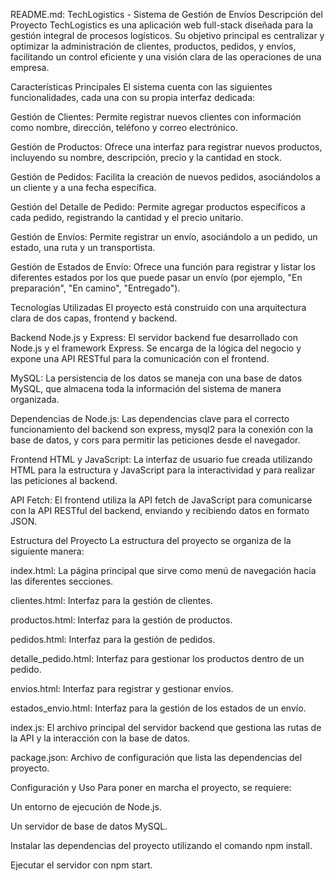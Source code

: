 README.md: TechLogistics - Sistema de Gestión de Envíos
Descripción del Proyecto
TechLogistics es una aplicación web full-stack diseñada para la gestión integral de procesos logísticos. Su objetivo principal es centralizar y optimizar la administración de clientes, productos, pedidos, y envíos, facilitando un control eficiente y una visión clara de las operaciones de una empresa.

Características Principales
El sistema cuenta con las siguientes funcionalidades, cada una con su propia interfaz dedicada:

Gestión de Clientes: Permite registrar nuevos clientes con información como nombre, dirección, teléfono y correo electrónico.

Gestión de Productos: Ofrece una interfaz para registrar nuevos productos, incluyendo su nombre, descripción, precio y la cantidad en stock.

Gestión de Pedidos: Facilita la creación de nuevos pedidos, asociándolos a un cliente y a una fecha específica.

Gestión del Detalle de Pedido: Permite agregar productos específicos a cada pedido, registrando la cantidad y el precio unitario.

Gestión de Envíos: Permite registrar un envío, asociándolo a un pedido, un estado, una ruta y un transportista.

Gestión de Estados de Envío: Ofrece una función para registrar y listar los diferentes estados por los que puede pasar un envío (por ejemplo, "En preparación", "En camino", "Entregado").

Tecnologías Utilizadas
El proyecto está construido con una arquitectura clara de dos capas, frontend y backend.

Backend
Node.js y Express: El servidor backend fue desarrollado con Node.js y el framework Express. Se encarga de la lógica del negocio y expone una API RESTful para la comunicación con el frontend.

MySQL: La persistencia de los datos se maneja con una base de datos MySQL, que almacena toda la información del sistema de manera organizada.

Dependencias de Node.js: Las dependencias clave para el correcto funcionamiento del backend son express, mysql2 para la conexión con la base de datos, y cors para permitir las peticiones desde el navegador.

Frontend
HTML y JavaScript: La interfaz de usuario fue creada utilizando HTML para la estructura y JavaScript para la interactividad y para realizar las peticiones al backend.

API Fetch: El frontend utiliza la API fetch de JavaScript para comunicarse con la API RESTful del backend, enviando y recibiendo datos en formato JSON.

Estructura del Proyecto
La estructura del proyecto se organiza de la siguiente manera:

index.html: La página principal que sirve como menú de navegación hacia las diferentes secciones.

clientes.html: Interfaz para la gestión de clientes.

productos.html: Interfaz para la gestión de productos.

pedidos.html: Interfaz para la gestión de pedidos.

detalle_pedido.html: Interfaz para gestionar los productos dentro de un pedido.

envios.html: Interfaz para registrar y gestionar envíos.

estados_envio.html: Interfaz para la gestión de los estados de un envío.

index.js: El archivo principal del servidor backend que gestiona las rutas de la API y la interacción con la base de datos.

package.json: Archivo de configuración que lista las dependencias del proyecto.

Configuración y Uso
Para poner en marcha el proyecto, se requiere:

Un entorno de ejecución de Node.js.

Un servidor de base de datos MySQL.

Instalar las dependencias del proyecto utilizando el comando npm install.

Ejecutar el servidor con npm start.
